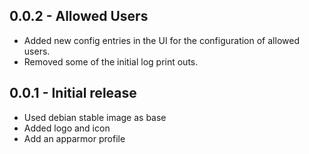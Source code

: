 <!-- https://developers.home-assistant.io/docs/add-ons/presentation#keeping-a-changelog -->

## 0.0.2 - Allowed Users

- Added new config entries in the UI for the configuration of allowed users.
- Removed some of the initial log print outs.

## 0.0.1 - Initial release

- Used debian stable image as base
- Added logo and icon
- Add an apparmor profile
